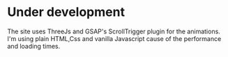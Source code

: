# Under development

The site uses ThreeJs and GSAP's ScrollTrigger plugin for the animations.
I'm using plain HTML,Css and vanilla Javascript cause of the performance and loading times.
